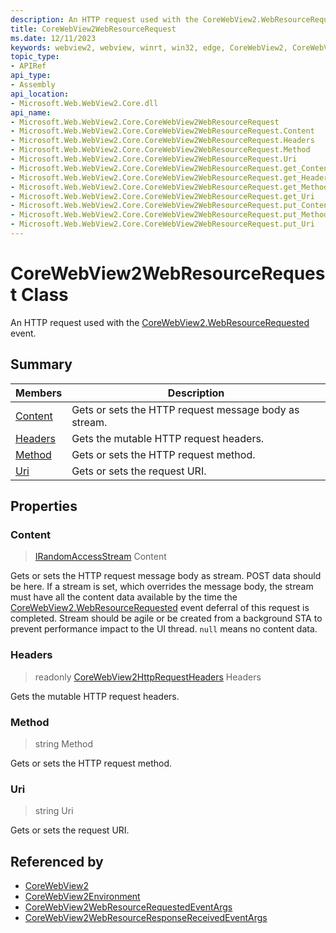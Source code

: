 ```yaml
---
description: An HTTP request used with the CoreWebView2.WebResourceRequested event.
title: CoreWebView2WebResourceRequest
ms.date: 12/11/2023
keywords: webview2, webview, winrt, win32, edge, CoreWebView2, CoreWebView2Controller, browser control, edge html, CoreWebView2WebResourceRequest
topic_type:
- APIRef
api_type:
- Assembly
api_location:
- Microsoft.Web.WebView2.Core.dll
api_name:
- Microsoft.Web.WebView2.Core.CoreWebView2WebResourceRequest
- Microsoft.Web.WebView2.Core.CoreWebView2WebResourceRequest.Content
- Microsoft.Web.WebView2.Core.CoreWebView2WebResourceRequest.Headers
- Microsoft.Web.WebView2.Core.CoreWebView2WebResourceRequest.Method
- Microsoft.Web.WebView2.Core.CoreWebView2WebResourceRequest.Uri
- Microsoft.Web.WebView2.Core.CoreWebView2WebResourceRequest.get_Content
- Microsoft.Web.WebView2.Core.CoreWebView2WebResourceRequest.get_Headers
- Microsoft.Web.WebView2.Core.CoreWebView2WebResourceRequest.get_Method
- Microsoft.Web.WebView2.Core.CoreWebView2WebResourceRequest.get_Uri
- Microsoft.Web.WebView2.Core.CoreWebView2WebResourceRequest.put_Content
- Microsoft.Web.WebView2.Core.CoreWebView2WebResourceRequest.put_Method
- Microsoft.Web.WebView2.Core.CoreWebView2WebResourceRequest.put_Uri
---
```


# CoreWebView2WebResourceRequest Class



An HTTP request used with the [CoreWebView2.WebResourceRequested](corewebview2.md#webresourcerequested) event.

## Summary

Members|Description
--|--
[Content](#content) | Gets or sets the HTTP request message body as stream.
[Headers](#headers) | Gets the mutable HTTP request headers.
[Method](#method) | Gets or sets the HTTP request method.
[Uri](#uri) | Gets or sets the request URI.

## Properties

### Content

>  [IRandomAccessStream](/uwp/api/Windows.Storage.Streams.IRandomAccessStream) Content

Gets or sets the HTTP request message body as stream.
POST data should be here. If a stream is set, which overrides the message body, the stream must have all the content data available by the time the [CoreWebView2.WebResourceRequested](corewebview2.md#webresourcerequested) event deferral of this request is completed. Stream should be agile or be created from a background STA to prevent performance impact to the UI thread. `null` means no content data.

### Headers

> readonly  [CoreWebView2HttpRequestHeaders](corewebview2httprequestheaders.md) Headers

Gets the mutable HTTP request headers.

### Method

>  string Method

Gets or sets the HTTP request method.

### Uri

>  string Uri

Gets or sets the request URI.






## Referenced by

- [CoreWebView2](corewebview2.md)
- [CoreWebView2Environment](corewebview2environment.md)
- [CoreWebView2WebResourceRequestedEventArgs](corewebview2webresourcerequestedeventargs.md)
- [CoreWebView2WebResourceResponseReceivedEventArgs](corewebview2webresourceresponsereceivedeventargs.md)
